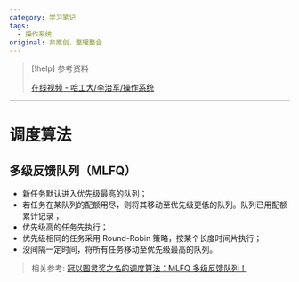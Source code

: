 ```yaml
---
category: 学习笔记
tags:
  - 操作系统
original: 非原创，整理整合
---
```

> [!help] 参考资料
> 
> [在线视频 - 哈工大/李治军/操作系统](https://www.bilibili.com/video/BV1iW411Y73K/)

---

# 调度算法

## 多级反馈队列（MLFQ）

- 新任务默认进入优先级最高的队列；
- 若任务在某队列的配额用尽，则将其移动至优先级更低的队列。队列已用配额累计记录；
- 优先级高的任务先执行；
- 优先级相同的任务采用 Round-Robin 策略，按某个长度时间片执行；
- 没间隔一定时间，将所有任务移动至优先级最高的队列。

> 相关参考: [冠以图灵奖之名的调度算法：MLFQ 多级反馈队列！](https://www.bilibili.com/video/BV18T1FYMEiJ)